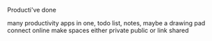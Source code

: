 Producti've done

many productivity apps in one, todo list, notes, maybe a drawing pad
connect online make spaces either private public or link shared